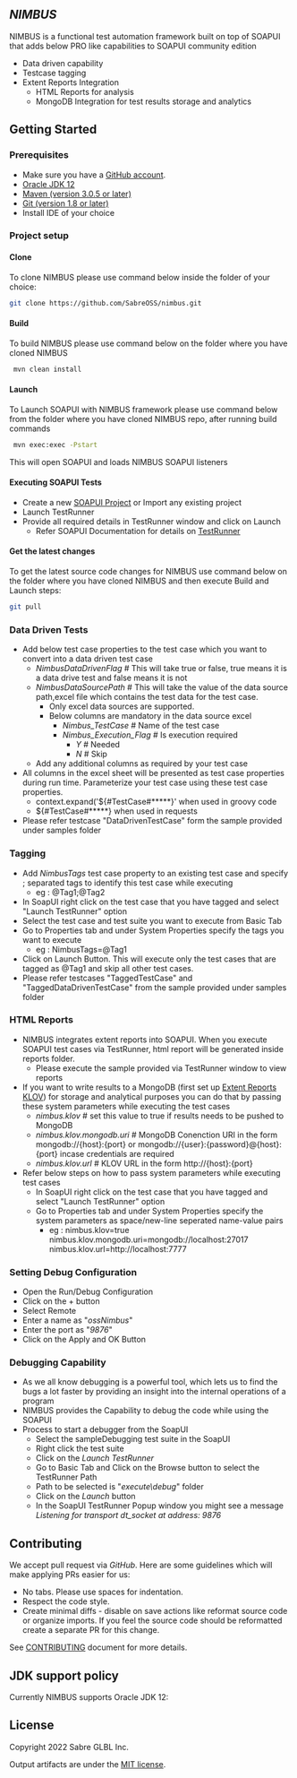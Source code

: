 <!--
  MIT License

  	Copyright 2022 Sabre GLBL Inc.

	Permission is hereby granted, free of charge, to any person obtaining a copy of this software and associated documentation files (the "Software"), to deal in the Software without restriction, including without limitation the rights to use, copy, modify, merge, publish, distribute, sublicense, and/or sell copies of the Software, and to permit persons to whom the Software is furnished to do so, subject to the following conditions:

	The above copyright notice and this permission notice shall be included in all copies or substantial portions of the Software.

	THE SOFTWARE IS PROVIDED "AS IS", WITHOUT WARRANTY OF ANY KIND, EXPRESS OR IMPLIED, INCLUDING BUT NOT LIMITED TO THE WARRANTIES OF MERCHANTABILITY, FITNESS FOR A PARTICULAR PURPOSE AND NONINFRINGEMENT. IN NO EVENT SHALL THE AUTHORS OR COPYRIGHT HOLDERS BE LIABLE FOR ANY CLAIM, DAMAGES OR OTHER LIABILITY, WHETHER IN AN ACTION OF CONTRACT, TORT OR OTHERWISE, ARISING FROM, OUT OF OR IN CONNECTION WITH THE SOFTWARE OR THE USE OR OTHER DEALINGS IN THE SOFTWARE.
 -->

## _NIMBUS_


NIMBUS is a functional test automation framework built on top of SOAPUI that adds below PRO like capabilities to SOAPUI community edition
* Data driven capability
* Testcase tagging
* Extent Reports Integration
    * HTML Reports for analysis
    * MongoDB Integration for test results storage and analytics


## Getting Started

### Prerequisites

* Make sure you have a [GitHub account](https://github.com/signup/free).
* [Oracle JDK 12](https://www.oracle.com/java/technologies/javase/jdk12-archive-downloads.html)
* [Maven (version 3.0.5 or later)](http://maven.apache.org/)
* [Git (version 1.8 or later)](http://git-scm.com)
* Install IDE of your choice

### Project setup

#### Clone

To clone NIMBUS please use command below inside the folder of your choice:

```bash
git clone https://github.com/SabreOSS/nimbus.git
```

#### Build

To build NIMBUS please use command below on the folder where you have cloned NIMBUS

```bash
 mvn clean install
```
#### Launch

To Launch SOAPUI with NIMBUS framework please use command below from the folder where you have cloned NIMBUS repo, after running build commands

```bash
 mvn exec:exec -Pstart
```
This will open SOAPUI and loads NIMBUS SOAPUI listeners

#### Executing SOAPUI Tests

* Create a new [SOAPUI Project](https://www.soapui.org/docs/soapui-projects/) or Import any existing project
* Launch TestRunner
* Provide all required details in TestRunner window and click on Launch
  * Refer SOAPUI Documentation for details on [TestRunner](https://www.soapui.org/docs/test-automation/running-functional-tests/)

#### Get the latest changes

To get the latest source code changes for NIMBUS use command below on the folder where you have cloned NIMBUS and then execute Build and Launch steps:

```bash
git pull
```

### Data Driven Tests

* Add below test case properties to the test case which you want to convert into a data driven test case
  * _NimbusDataDrivenFlag_ # This will take true or false, true means it is a data drive test and false means it is not
  * _NimbusDataSourcePath_ # This will take the value of the data source path,excel file which contains the test data for the test case.
    * Only excel data sources are supported.
    * Below columns are mandatory in the data source excel
      * _Nimbus_TestCase_ # Name of the test case
      * _Nimbus_Execution_Flag_ # Is execution required
        * _Y_ # Needed
        * _N_ # Skip
  * Add any additional columns as required by your test case
* All columns in the excel sheet will be presented as test case properties during run time. Parameterize your test case using these test case properties.
  * context.expand('${#TestCase#*****}' when used in groovy code
  * ${#TestCase#*****} when used in requests
* Please refer testcase "DataDrivenTestCase" form the sample provided under samples folder

### Tagging

* Add _NimbusTags_ test case property to an existing test case and specify ; separated tags to identify this test case while executing
  * eg : @Tag1;@Tag2
* In SoapUI right click on the test case that you have tagged and select "Launch TestRunner" option
* Select the test case and test suite you want to execute from Basic Tab
* Go to Properties tab and under System Properties specify the tags you want to execute
  * eg : NimbusTags=@Tag1
* Click on Launch Button. This will execute only the test cases that are tagged as @Tag1 and skip all other test cases.
* Please refer testcases  "TaggedTestCase" and "TaggedDataDrivenTestCase" from the sample provided under samples folder

### HTML Reports

* NIMBUS integrates extent reports into SOAPUI. When you execute SOAPUI test cases via TestRunner, html report will be generated inside reports folder.
  * Please execute the sample provided via TestRunner window to view reports
* If you want to write results to a MongoDB (first set up [Extent Reports KLOV](https://www.extentreports.com/docs/versions/5/klov/index.html)) for storage and analytical purposes you can do that by passing these system parameters while executing the test cases
    * _nimbus.klov_ # set this value to true if results needs to be pushed to MongoDB
    * _nimbus.klov.mongodb.uri_ # MongoDB Conenction URI in the form  mongodb://{host}:{port} or mongodb://{user}:{password}@{host}:{port} incase credentials are required
    * _nimbus.klov.url_ # KLOV URL in the form http://{host}:{port}
* Refer below steps on how to pass system parameters while executing test cases
  * In SoapUI right click on the test case that you have tagged and select "Launch TestRunner" option
  * Go to Properties tab and under System Properties specify the system parameters as space/new-line seperated name-value pairs
    * eg : nimbus.klov=true nimbus.klov.mongodb.uri=mongodb://localhost:27017 nimbus.klov.url=http://localhost:7777

### Setting Debug Configuration

* Open the Run/Debug Configuration 
* Click on the + button
* Select Remote
* Enter a name as "_ossNimbus_"
* Enter the port as "_9876_"
* Click on the Apply and OK Button


### Debugging Capability

* As we all know debugging is a powerful tool, which lets us to find the bugs a lot faster by providing an insight into the internal operations of a program
* NIMBUS provides the Capability to debug the code while using the SOAPUI
* Process to start a debugger from the SoapUI
    * Select the sampleDebugging test suite in the SoapUI
    * Right click the test suite
    * Click on the _Launch TestRunner_
    * Go to Basic Tab and Click on the Browse button to select the TestRunner Path
    * Path to be selected is "_execute\debug_" folder 
    * Click on the _Launch_ button
    * In the SoapUI TestRunner Popup window you might see a message _Listening for transport dt_socket at address: 9876_
    

    

## Contributing

We accept pull request via _GitHub_. Here are some guidelines which will make applying PRs easier for us:

* No tabs. Please use spaces for indentation.
* Respect the code style.
* Create minimal diffs - disable on save actions like reformat source code or organize imports.
  If you feel the source code should be reformatted create a separate PR for this change.

See [CONTRIBUTING](CONTRIBUTING.md) document for more details.

## JDK support policy
Currently NIMBUS supports Oracle JDK 12:

## License

Copyright 2022 Sabre GLBL Inc.

Output artifacts are under the [MIT license](LICENSE).
